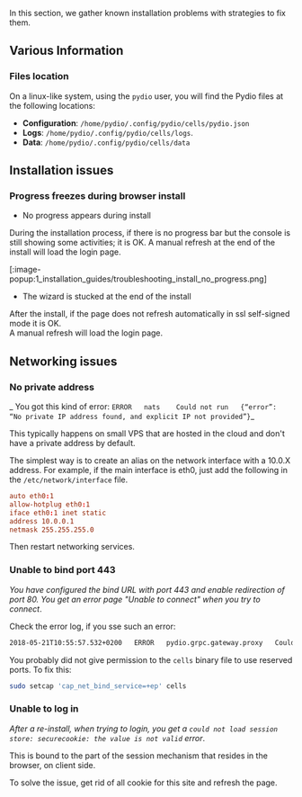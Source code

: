
In this section, we gather known installation problems with strategies to fix them.

## Various Information

### Files location

On a linux-like system, using the `pydio` user, you will find the Pydio files at the following locations:

- **Configuration**: `/home/pydio/.config/pydio/cells/pydio.json`
- **Logs**: `/home/pydio/.config/pydio/cells/logs`.
- **Data**: `/home/pydio/.config/pydio/cells/data`

## Installation issues

### Progress freezes during browser install

- No progress appears during install

During the installation process, if there is no progress bar but the console is still showing some activities; it is OK. A manual refresh at the end of the install will load the login page.

[:image-popup:1_installation_guides/troubleshooting_install_no_progress.png]

- The wizard is stucked at the end of the install

After the install, if the page does not refresh automatically in ssl self-signed mode it is OK.  
A manual refresh will load the login page.

## Networking issues

### No private address

_ You got this kind of error: `ERROR   nats    Could not run   {“error”: “No private IP address found, and explicit IP not provided”}`_

This typically happens on small VPS that are hosted in the cloud and don't have a private address by default.

The simplest way is to create an alias on the network interface with a 10.0.X address.
For example, if the main interface is eth0, just add the following in the `/etc/network/interface` file.

```conf
auto eth0:1
allow-hotplug eth0:1
iface eth0:1 inet static
address 10.0.0.1
netmask 255.255.255.0
```

Then restart networking services.

### Unable to bind port 443

_You have configured the bind URL with port 443 and enable redirection of port 80. You get an error page "Unable to connect" when you try to connect_.

Check the error log, if you sse such an error:

```sh
2018-05-21T10:55:57.532+0200   ERROR   pydio.grpc.gateway.proxy   Could not run   {"error": "listen tcp :443: bind: permission denied"}
```

You probably did not give permission to the `cells` binary file to use reserved ports. To fix this:

```sh
sudo setcap 'cap_net_bind_service=+ep' cells
```

### Unable to log in

_After a re-install, when trying to login, you get a `could not load session store: securecookie: the value is not valid` error_.

This is bound to the part of the session mechanism that resides in the browser, on client side.

To solve the issue, get rid of all cookie for this site and refresh the page.
